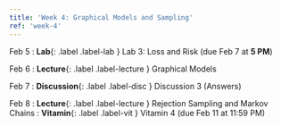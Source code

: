 ```yaml
---
title: 'Week 4: Graphical Models and Sampling'
ref: 'week-4'
---
```


Feb 5
: **Lab**{: .label .label-lab } Lab 3: Loss and Risk (due Feb 7 at **5 PM**)

Feb 6
: **Lecture**{: .label .label-lecture } Graphical Models

Feb 7
: **Discussion**{: .label .label-disc } Discussion 3 (Answers)

Feb 8
: **Lecture**{: .label .label-lecture } Rejection Sampling and Markov Chains
: **Vitamin**{: .label .label-vit } Vitamin 4 (due Feb 11 at 11:59 PM)

